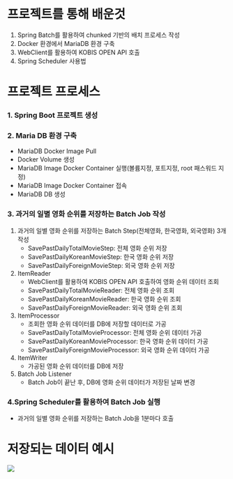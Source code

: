 # 프로젝트를 통해 배운것
1. Spring Batch를 활용하여 chunked 기반의 배치 프로세스 작성
2. Docker 환경에서 MariaDB 환경 구축
3. WebClient를 활용하여 KOBIS OPEN API 호출
4. Spring Scheduler 사용법

# 프로젝트 프로세스
### 1. Spring Boot 프로젝트 생성
### 2. Maria DB 환경 구축
   - MariaDB Docker Image Pull
   - Docker Volume 생성
   - MariaDB Image Docker Container 실행(볼륨지정, 포트지정, root 패스워드 지정)
   - MariaDB Image Docker Container 접속
   - MariaDB DB 생성
### 3. 과거의 일별 영화 순위를 저장하는 Batch Job 작성
1) 과거의 일별 영화 순위를 저장하는 Batch Step(전체영화, 한국영화, 외국영화) 3개 작성
   - SavePastDailyTotalMovieStep: 전체 영화 순위 저장
   - SavePastDailyKoreanMovieStep: 한국 영화 순위 저장
   - SavePastDailyForeignMovieStep: 외국 영화 순위 저장
2) ItemReader
   - WebClient를 활용하여 KOBIS OPEN API 호출하여 영화 순위 데이터 조회
   - SavePastDailyTotalMovieReader: 전체 영화 순위 조회
   - SavePastDailyKoreanMovieReader: 한국 영화 순위 조회
   - SavePastDailyForeignMovieReader: 외국 영화 순위 조회
3) ItemProcessor
   - 조회한 영화 순위 데이터를 DB에 저장할 데이터로 가공
   - SavePastDailyTotalMovieProcessor: 전체 영화 순위 데이터 가공
   - SavePastDailyKoreanMovieProcessor: 한국 영화 순위 데이터 가공
   - SavePastDailyForeignMovieProcessor: 외국 영화 순위 데이터 가공
4) ItemWriter
   - 가공된 영화 순위 데이터를 DB에 저장
5) Batch Job Listener
   - Batch Job이 끝난 후, DB에 영화 순위 데이터가 저장된 날짜 변경
### 4.Spring Scheduler를 활용하여 Batch Job 실행
   - 과거의 일별 영화 순위를 저장하는 Batch Job을 1분마다 호출

# 저장되는 데이터 예시
![](https://velog.velcdn.com/images/topmedia/post/9b3a0b09-5178-437e-b926-2f7ab1acb940/image.png)
